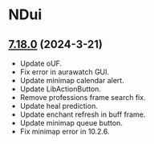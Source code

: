 # NDui

## [7.18.0](https://github.com/siweia/NDui/tree/7.18.0) (2024-3-21)

- Update oUF.
- Fix error in aurawatch GUI.
- Update minimap calendar alert.
- Update LibActionButton.
- Remove professions frame search fix.
- Update heal prediction.
- Update enchant refresh in buff frame.
- Update minimap queue button.
- Fix minimap error in 10.2.6.